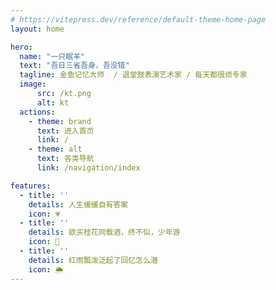```yaml
---
# https://vitepress.dev/reference/default-theme-home-page
layout: home

hero:
  name: "一只眠羊"
  text: "吾日三省吾身，吾没错"
  tagline: 金鱼记忆大师  / 退堂鼓表演艺术家 / 每天都很烦专家 
  image: 
      src: /kt.png
      alt: kt
  actions:
    - theme: brand
      text: 进入首页
      link: /
    - theme: alt
      text: 各类导航
      link: /navigation/index

features:
  - title: ''
    details: 人生缓缓自有答案
    icon: 💗
  - title: ''
    details: 欲买桂花同载酒，终不似，少年游
    icon: 🍾
  - title: ''
    details: 红雨瓢泼泛起了回忆怎么潜
    icon: 🌦️
---
```


